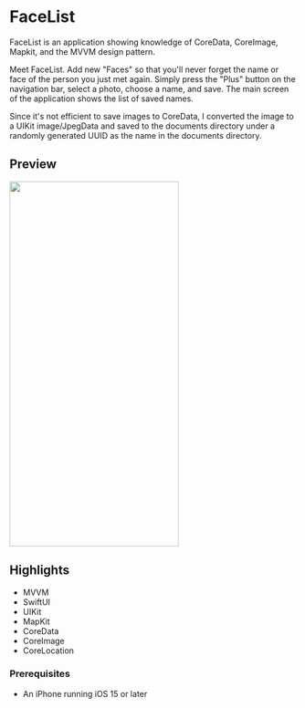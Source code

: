 # FaceList
FaceList is an application showing knowledge of CoreData, CoreImage, Mapkit, and the MVVM design pattern.

Meet FaceList. Add new "Faces" so that you'll never forget the name or face of the person you just met again. Simply press the "Plus" button on the navigation bar, select a photo, choose a name, and save. The main screen of the application shows the list of saved names.

Since it's not efficient to save images to CoreData, I converted the image to a UIKit image/JpegData and saved to the documents directory under a randomly generated UUID as the name in the documents directory. 


## Preview
<img src="app_preview.gif" width="296" height="640">


## Highlights
- MVVM
- SwiftUI
- UIKit
- MapKit
- CoreData
- CoreImage
- CoreLocation

### Prerequisites
- An iPhone running iOS 15 or later

